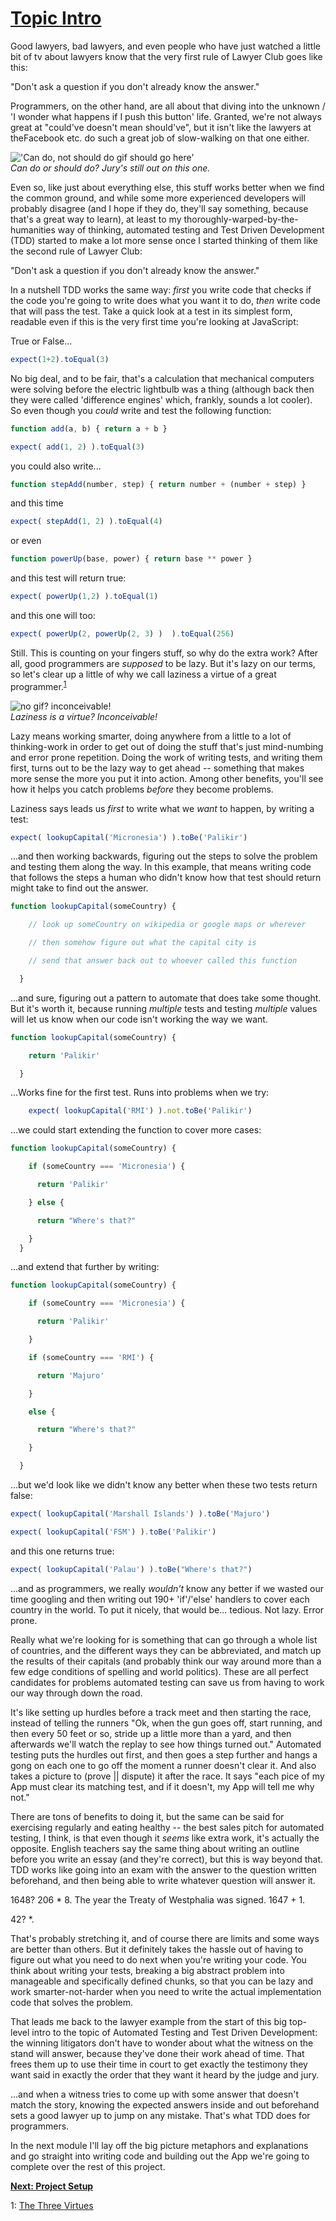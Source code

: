 # [Topic Intro](#tutorial_TopicIntro)
Good lawyers, bad lawyers, and even people who have just watched a little bit of tv about lawyers know that the very first rule of Lawyer Club goes like this:<br>

"Don't ask a question if you don't already know the answer."<br>

Programmers, on the other hand, are all about that diving into the unknown / 'I wonder what happens if I push this button' life. Granted, we're not always great at "could've doesn't mean should've", but it isn't like the lawyers at theFacebook etc. do such a great job of slow-walking on that one either.<br>

!['Can do, not should do gif should go here'](./assets/canDoNotShouldDo.gif)<br>
*Can do or should do? Jury's still out on this one.*<br>

Even so, like just about everything else, this stuff works better when we find the common ground, and while some more experienced developers will probably disagree (and I hope if they do, they'll say something, because that's a great way to learn), at least to my thoroughly-warped-by-the-humanities way of thinking, automated testing and Test Driven Development (TDD) started to make a lot more sense once I started thinking of them like the second rule of Lawyer Club:<br>

"Don't ask a question if you don't already know the answer."<br>


In a nutshell TDD works the same way: *first* you write code that checks if the code you're going to write does what you want it to do, *then* write code that will pass the test. Take a quick look at a test in its simplest form, readable even if this is the very first time you're looking at JavaScript:<br>

True or False...<br>

```javascript
expect(1+2).toEqual(3)
```

No big deal, and to be fair, that's a calculation that mechanical computers were solving before the electric lightbulb was a thing (although back then they were called 'difference engines' which, frankly, sounds a lot cooler). So even though you *could* write and test the following function:<br>

```javascript
function add(a, b) { return a + b }
```

```javascript
expect( add(1, 2) ).toEqual(3)
```

you could also write...<br>

```javascript
function stepAdd(number, step) { return number + (number + step) }
```

and this time<br>

```javascript
expect( stepAdd(1, 2) ).toEqual(4)
```
or even<br>

```javascript
function powerUp(base, power) { return base ** power }
```
and this test will return true:<br>
```javascript
expect( powerUp(1,2) ).toEqual(1)
```
and this one will too:<br>
```javascript
expect( powerUp(2, powerUp(2, 3) )  ).toEqual(256)
```

Still. This is counting on your fingers stuff, so why do the extra work? After all, good programmers are *supposed* to be lazy. But it's lazy on our terms, so let's clear up a little of why we call laziness a virtue of a great programmer.<sup>[1](#footnote_1)</sup> <br>

![no gif? inconceivable!](./assets/youKeepUsingThatWord.gif)<br>
*Laziness is a virtue? Inconceivable!*<br>

 Lazy means working smarter, doing anywhere from a little to a lot of thinking-work in order to get out of doing the stuff that's just mind-numbing and error prone repetition. Doing the work of writing tests, and  writing them first, turns out to be the lazy way to get ahead -- something that makes more sense the more you put it into action. Among other benefits, you'll see how it helps you catch problems *before* they become problems.<br>

 Laziness says leads us *first* to write what we *want* to happen, by writing a test:<br>

```javascript
expect( lookupCapital('Micronesia') ).toBe('Palikir')
```

...and then working backwards, figuring out the steps to solve the problem and testing them along the way. In this example, that means writing code that follows the steps a human who didn't know how that test should return might take to find out the answer.<br>

```javascript
function lookupCapital(someCountry) {

    // look up someCountry on wikipedia or google maps or wherever

    // then somehow figure out what the capital city is

    // send that answer back out to whoever called this function

  }
```

...and sure, figuring out a pattern to automate that does take some thought. But it's worth it, because running *multiple* tests and testing *multiple* values will let us know when our code isn't working the way we want.<br>

```javascript
function lookupCapital(someCountry) {

    return 'Palikir'

  }
```

...Works fine for the first test. Runs into problems when we try:<br>

```javascript
    expect( lookupCapital('RMI') ).not.toBe('Palikir')
```

...we could start extending the function to cover more cases:<br>

```javascript
function lookupCapital(someCountry) {

    if (someCountry === 'Micronesia') {

      return 'Palikir'

    } else {

      return "Where's that?"

    }
  }
```

...and extend that further by writing:<br>

```javascript
function lookupCapital(someCountry) {

    if (someCountry === 'Micronesia') {

      return 'Palikir'

    }

    if (someCountry === 'RMI') {

      return 'Majuro'

    }

    else {

      return "Where's that?"

    }

  }
```

...but we'd look like we didn't know any better when these two tests return false:<br>

```javascript
expect( lookupCapital('Marshall Islands') ).toBe('Majuro')
```

```javascript
expect( lookupCapital('FSM') ).toBe('Palikir')
```

and this one returns true:<br>

```javascript
expect( lookupCapital('Palau') ).toBe("Where's that?")
```

...and as programmers, we really *wouldn't* know any better if we wasted our time googling and then writing out 190+ 'if'/'else' handlers to cover each country in the world. To put it nicely, that would be... tedious. Not lazy. Error prone.<br>

Really what we're looking for is something that can go through a whole list of countries, and the different ways they can be abbreviated, and match up the results of their capitals (and probably think our way around more than a few edge conditions of spelling and world politics). These are all perfect candidates for problems automated testing can save us from having to work our way through down the road.<br>

It's like setting up hurdles before a track meet and then starting the race, instead of telling the runners "Ok, when the gun goes off, start running, and then every 50 feet or so, stride up a little more than a yard, and then afterwards we'll watch the replay to see how things turned out." Automated testing puts the hurdles out first, and then goes a step further and hangs a gong on each one to go off the moment a runner doesn't clear it. And also takes a picture to (prove || dispute) it after the race. It says "each pice of my App must clear its matching test, and if it doesn't, my App will tell me why not."<br>

There are tons of benefits to doing it, but the same can be said for exercising regularly and eating healthy -- the best sales pitch for automated testing, I think, is that even though it *seems* like extra work, it's actually the opposite. English teachers say the same thing about writing an outline before you write an essay (and they're correct), but this is way beyond that. TDD works like going into an exam with the answer to the question written beforehand, and then being able to write whatever question will answer it.<br>

1648? 206 * 8. The year the Treaty of Westphalia was signed. 1647 + 1.<br>

42? *.<br>

That's probably stretching it, and of course there are limits and some ways are better than others. But it definitely takes the hassle out of having to figure out what you need to do next when you're writing your code. You think about writing your tests, breaking a big abstract problem into manageable and specifically defined chunks, so that you can be lazy and work smarter-not-harder when you need to write the actual implementation code that solves the problem.<br>

That leads me back to the lawyer example from the start of this big top-level intro to the topic of Automated Testing and Test Driven Development: the winning litigators don't have to wonder about what the witness on the stand will answer, because they've done their work ahead of time. That frees them up to use their time in court to get exactly the testimony they want said in exactly the order that they want it heard by the judge and jury.<br>

...and when a witness tries to come up with some answer that doesn't match the story, knowing the expected answers inside and out beforehand sets a good lawyer up to jump on any mistake. That's what TDD does for programmers.<br>

In the next module I'll lay off the big picture metaphors and explanations and go straight into writing code and building out the App we're going to complete over the rest of this project.<br>

[**Next: Project Setup**](./tutorial_projectSetup.md)<br>

<a name="footnote_1">1</a>: [The Three Virtues](http://threevirtues.com)<br>
